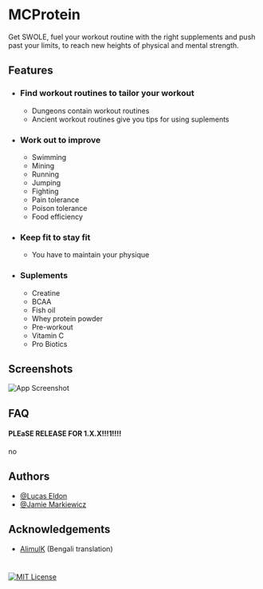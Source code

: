# MCProtein

Get SWOLE, fuel your workout routine with the right supplements and push past your limits, to reach new heights of physical and mental strength.
## Features

- ### Find workout routines to tailor your workout
    - Dungeons contain workout routines
    - Ancient workout routines give you tips for using suplements
- ### Work out to improve
    - Swimming 
    - Mining
    - Running
    - Jumping
    - Fighting
    - Pain tolerance
    - Poison tolerance
    - Food efficiency
- ### Keep fit to stay fit
    - You have to maintain your physique
- ### Suplements
    - Creatine
    - BCAA
    - Fish oil
    - Whey protein powder
    - Pre-workout
    - Vitamin C
    - Pro Biotics

## Screenshots

![App Screenshot](https://via.placeholder.com/468x300?text=App+Screenshot+Here)


## FAQ

#### PLEaSE RELEASE FOR 1.X.X!!!1!!!!

no
## Authors

- [@Lucas Eldon](https://www.github.com/woukie)
- [@Jamie Markiewicz](https://github.com/jmarkiewicz8822)

## Acknowledgements
 - [AlimulK](https://github.com/AlimulK) (Bengali translation)
#
[![MIT License](https://img.shields.io/badge/License-MIT-green.svg)](https://choosealicense.com/licenses/mit/)
